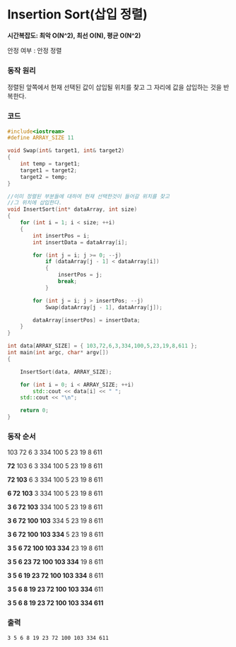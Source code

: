# Insertion Sort(삽입 정렬)



**시간복잡도: 최악 O(N^2), 최선 O(N), 평균 O(N^2)**

안정 여부 : 안정 정렬



### 동작 원리

정렬된 앞쪽에서 현재 선택된 값이 삽입될 위치를 찾고 그 자리에 값을 삽입하는 것을 반복한다.



### 코드

```c++
#include<iostream>
#define ARRAY_SIZE 11

void Swap(int& target1, int& target2)
{
	int temp = target1;
	target1 = target2;
	target2 = temp;
}

//이미 정렬된 부분들에 대하여 현재 선택한것이 들어갈 위치를 찾고
//그 위치에 삽입한다.
void InsertSort(int* dataArray, int size)
{
	for (int i = 1; i < size; ++i)
	{
		int insertPos = i;
		int insertData = dataArray[i];

		for (int j = i; j >= 0; --j)
			if (dataArray[j - 1] < dataArray[i])
			{
				insertPos = j;
				break;
			}

		for (int j = i; j > insertPos; --j)
			Swap(dataArray[j - 1], dataArray[j]);

		dataArray[insertPos] = insertData;
	}
}

int data[ARRAY_SIZE] = { 103,72,6,3,334,100,5,23,19,8,611 };
int main(int argc, char* argv[])
{

	InsertSort(data, ARRAY_SIZE);

	for (int i = 0; i < ARRAY_SIZE; ++i)
		std::cout << data[i] << " ";
	std::cout << "\n";

	return 0;
}
```



### 동작 순서

103 72 6 3 334 100 5 23 19 8 611

**72** 103  6 3 334 100 5 23 19 8 611

**72 103** 6 3 334 100 5 23 19 8 611

**6 72 103** 3 334 100 5 23 19 8 611

**3 6 72 103** 334 100 5 23 19 8 611

**3 6 72 100 103** 334 5 23 19 8 611

**3 6 72 100 103 334** 5 23 19 8 611

**3 5 6 72 100 103 334** 23 19 8 611

**3 5 6 23 72 100 103 334** 19 8 611

**3 5 6 19 23 72 100 103 334** 8 611

**3 5 6 8 19 23 72 100 103 334** 611

**3 5 6 8 19 23 72 100 103 334 611**



### 출력

```
3 5 6 8 19 23 72 100 103 334 611
```

























